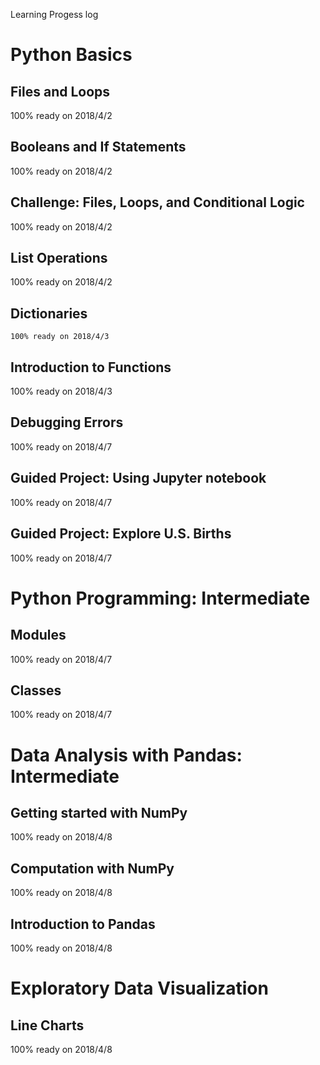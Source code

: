 Learning Progess log

# Python Basics

## Files and Loops
   100% ready on 2018/4/2

## Booleans and If Statements
   100% ready on 2018/4/2
## Challenge: Files, Loops, and Conditional Logic
   100% ready on 2018/4/2
## List Operations
   100% ready on 2018/4/2
## Dictionaries
    100% ready on 2018/4/3
## Introduction to Functions
   100% ready on 2018/4/3
## Debugging Errors
   100% ready on 2018/4/7
## Guided Project: Using Jupyter notebook
   100% ready on 2018/4/7
## Guided Project: Explore U.S. Births
   100% ready on 2018/4/7
# Python Programming: Intermediate
   
## Modules
   100% ready on 2018/4/7
## Classes
   100% ready on 2018/4/7
# Data Analysis with Pandas: Intermediate

## Getting started with NumPy
100% ready on 2018/4/8
## Computation with NumPy
100% ready on 2018/4/8
## Introduction to Pandas
100% ready on 2018/4/8
# Exploratory Data Visualization

## Line Charts
100% ready on 2018/4/8
